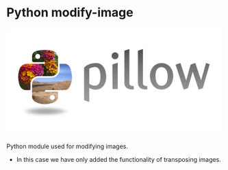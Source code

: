 # Python modify-image

!["Image"](/example.png)

Python module used for modifying images.

 - In this case we have only added the functionality of transposing images.